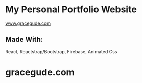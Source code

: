 # My Personal Portfolio Website

www.gracegude.com

## Made With:
React, Reactstrap/Bootstrap, Firebase, Animated Css
# gracegude.com
